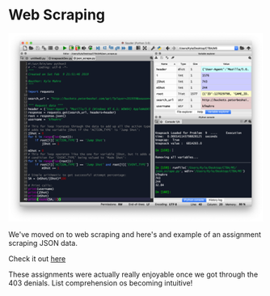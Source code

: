 

# Web Scraping

![json_scraping](/images/json.png)

We've moved on to web scraping and here's and example of an assignment scraping JSON data.

Check it out [here](https://github.com/kfmahre/JSON_scraping)

These assignments were actually really enjoyable once we got through the 403 denials. List comprehension os becoming intuitive!
